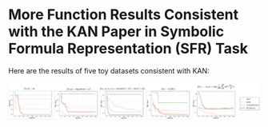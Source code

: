 # More Function Results Consistent with the KAN Paper in Symbolic Formula Representation (SFR) Task

Here are the results of five toy datasets consistent with KAN:

![results](./SFR.drawio.png)

